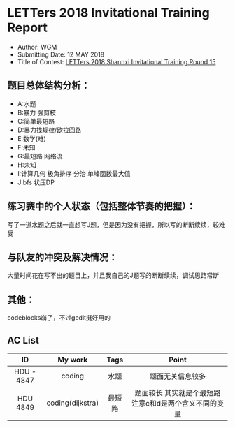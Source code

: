 # LETTers 2018 Invitational Training Report

- Author: WGM
- Submitting Date: 12 MAY 2018
- Title of Contest: [LETTers 2018 Shannxi Invitational Training Round 15](https://vjudge.net/contest/228787)

## 题目总体结构分析：

- A:水题
- B:暴力 强剪枝
- C:简单最短路
- D:暴力找规律/欧拉回路 
- E:数学(难)
- F:未知
- G:最短路 网络流
- H:未知
- I:计算几何 极角排序 分治 单峰函数最大值
- J:bfs 状压DP

## 练习赛中的个人状态（包括整体节奏的把握）：

写了一道水题之后就一直想写J题，但是因为没有把握，所以写的断断续续，较难受

## 与队友的冲突及解决情况：

大量时间花在写不出的题目上，并且我自己的J题写的断断续续，调试思路常断

## 其他：

codeblocks崩了，不过gedit挺好用的

## AC List

| ID | My work | Tags | Point | 
| :-: | :-: | :-: | :-: | 
|HDU - 4847| coding | 水题 | 题面无关信息较多 |
| HDU 4849 | coding(dijkstra) | 最短路 | 题面较长 其实就是个最短路 注意c和d是两个含义不同的变量 |

